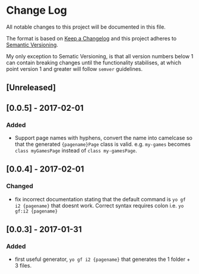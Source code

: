 # Change Log
All notable changes to this project will be documented in this file.

The format is based on [Keep a Changelog](http://keepachangelog.com/) 
and this project adheres to [Semantic Versioning](http://semver.org/).

My only exception to Sematic Versioning, is that all version numbers below 1 can contain breaking changes until the functionality stabilises, at which point version 1 and greater will follow `semver` guidelines.

## [Unreleased]

## [0.0.5] - 2017-02-01

### Added
- Support page names with hyphens, convert the name into camelcase so that the generated `{pagename}Page` class is valid. e.g. `my-games` becomes `class myGamesPage` instead of `class my-gamesPage`.

## [0.0.4] - 2017-02-01

### Changed
- fix incorrect documentation stating that the default command is `yo gf i2 {pagename}` that doesnt work. Correct syntax requires colon i.e. `yo gf:i2 {pagename}`

## [0.0.3] - 2017-01-31
### Added
- first useful generator, `yo gf i2 {pagename}` that generates the 1 folder + 3 files.
